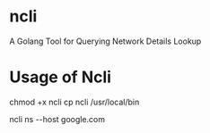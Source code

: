 # ncli
A Golang Tool for Querying Network Details Lookup

# Usage of Ncli
chmod +x ncli
cp ncli /usr/local/bin

ncli ns --host google.com
